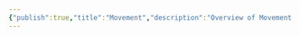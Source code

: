 ```yaml
---
{"publish":true,"title":"Movement","description":"Overview of Movement Gifts tag.","created":"2024-04-11T18:00:29.723+02:00","modified":"2024-10-04T00:25:04.308+02:00","cssclasses":"mado-heading"}
---
```


